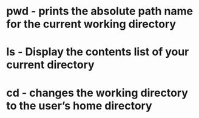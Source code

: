 # pwd - prints the absolute path name for the current working directory
# ls - Display the contents list of your current directory
# cd  - changes the working directory to the user’s home directory
